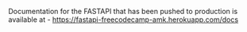 Documentation for the FASTAPI that has been pushed to production is available at - https://fastapi-freecodecamp-amk.herokuapp.com/docs
